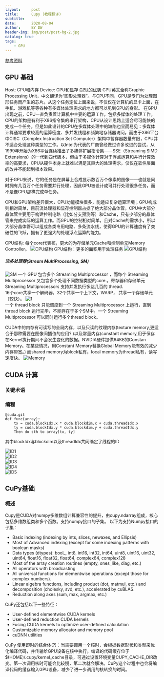 ```yaml
---
layout:     post
title:      Cupy (教程翻译)
subtitle:   
date:       2020-08-04
author:     BY DW
header-img: img/post/post-bg-2.jpg
catalog: true
tags:
    - GPU
---
```

[参考资料](https://docs.cupy.dev/en/stable/)

## GPU 基础
Host: CPU和内存
Device: GPU和显存
[GPU的优势](https://blog.csdn.net/xingchenhy/article/details/89352268)
GPU英文全称Graphic Processing Unit，中文翻译为“图形处理器”。与CPU不同，GPU是专门为处理图形任务而产生的芯片。从这个任务定位上面来说，不仅仅在计算机的显卡上面，在手机、游戏机等等各种有多媒体处理需求的地方都可以见到GPU的身影。
在GPU出现之前，CPU一直负责着计算机中主要的运算工作，包括多媒体的处理工作。CPU的架构是有利于X86指令集的串行架构，CPU从设计思路上适合尽可能快的完成一个任务。但是如此设计的CPU在多媒体处理中的缺陷也显而易见：多媒体计算通常要求较高的运算密度、多并发线程和频繁地存储器访问，而由于X86平台中CISC（Complex Instruction Set Computer）架构中暂存器数量有限，CPU并不适合处理这种类型的工作。以Intel为代表的厂商曾经做过许多改进的尝试，从1999年开始为X86平台连续推出了多媒体扩展指令集——SSE（Streaming SIMD Extensions）的一代到四代版本，但由于多媒体计算对于浮点运算和并行计算效率的高要求，CPU从硬件本身上就难以满足其巨大的处理需求，仅仅在软件层面的改并不能起到根本效果。

对于GPU来说，它的任务是在屏幕上合成显示数百万个像素的图像——也就是同时拥有几百万个任务需要并行处理，因此GPU被设计成可并行处理很多任务，而不是像CPU那样完成单任务。

CPU和GPU架构差异很大，CPU功能模块很多，能适应复杂运算环境；GPU构成则相对简单，目前流处理器和显存控制器占据了绝大部分晶体管。CPU中大部分晶体管主要用于构建控制电路（比如分支预测等）和Cache，只有少部分的晶体管来完成实际的运算工作。而GPU的控制相对简单，且对Cache的需求小，所以大部分晶体管可以组成各类专用电路、多条流水线，使得GPU的计算速度有了突破性的飞跃，拥有了更强大的处理浮点运算的能力。

CPU结构: 每个core代表核，更大的为存储单元Cache和控制单元Memory Controller。
![CPU结构](https://raw.githubusercontent.com/dw839566105/dw839566105.github.io/master/img/GPU/Chip.png)
GPU结构：更多的面积用于处理任务
![GPU结构](https://raw.githubusercontent.com/dw839566105/dw839566105.github.io/master/img/GPU/GPU_stucture.png)
##### 流多处理器(Stream MultiProcessing, SM)
![SM](https://github.com/dw839566105/dw839566105.github.io/raw/master/img/GPU/SM.png)
一个 GPU 包含多个 Streaming Multiprocessor ，而每个 Streaming Multiprocessor 又包含多个处理不同数据类型的core 。寄存器和存储单元 Streaming Multiprocessors 支持并发执行多达几百的 thread.  
16个core共享一个解码器，32个共享一个上下文，WARP， 共享一个存储单元（较快）。
![1](https://github.com/dw839566105/dw839566105.github.io/raw/master/img/GPU/GPU_stucture1.png)  
一个 thread block 只能调度到一个 Streaming Multiprocessor 上运行，直到 thread block 运行完毕，不能存在于多个SM中。一个 Streaming Multiprocessor 可以同时运行多个thread block。

CUDA中的内存有可读写的全局内存，以及只读的纹理内存(texture memory,更适合于那种需要在图像间插值的应用? )以及常量内存(constant memory,用于保存在Kernel执行期间不会发生变化的数据。NVIDIA硬件提供64KB的Constan Memory。在某些情况，用Constant Memory替换Global Memory能有效的减少内存带宽。)
而shared memory为block私有，local memory为thread私有，读写速度快。
![Memory](https://github.com/dw839566105/dw839566105.github.io/raw/master/img/GPU/Memory.png)

## CUDA 计算
### 关键术语

### 编程
    @cuda.git
    def func(array):
        tx = cuda.blockIdx.x * cuda.blockdim.x + cuda.threadIdx.x
        ty = cuda.blockIdx.y * cuda.blockdim.y + cuda.threadIdx.y
        Then do sth to array[tx, ty]  
其中blockIdx与blockdim以及threadIdx共同确定了线程的ID

![ID1](https://raw.githubusercontent.com/dw839566105/dw839566105.github.io/master/img/GPU/CUDA_thread_index1.png)  
![ID2](https://raw.githubusercontent.com/dw839566105/dw839566105.github.io/master/img/GPU/CUDA_thread_index2.png)  
![ID3](https://raw.githubusercontent.com/dw839566105/dw839566105.github.io/master/img/GPU/CUDA_thread_index3.png)  
![ID4](https://raw.githubusercontent.com/dw839566105/dw839566105.github.io/master/img/GPU/CUDA_thread_index4.png)  
![ID5](https://raw.githubusercontent.com/dw839566105/dw839566105.github.io/master/img/GPU/CUDA_thread_index5.png)  

## CuPy基础
### 概述
Cupy是CUDA对numpy多维数组计算兼容性的提升，由cupy.ndarray组成，核心包括多维数组类和多个函数。支持numpy接口的子集。
以下为支持Numpy接口的子集：
+ Basic indexing (indexing by ints, slices, newaxes, and Ellipsis)
+ Most of Advanced indexing (except for some indexing patterns with boolean masks)
+ Data types (dtypes): bool_, int8, int16, int32, int64, uint8, uint16, uint32, uint64, float16, float32, float64, complex64, complex128
+ Most of the array creation routines (empty, ones_like, diag, etc.)
+ All operators with broadcasting
+ All universal functions for elementwise operations (except those for complex numbers).
+ Linear algebra functions, including product (dot, matmul, etc.) and decomposition (cholesky, svd, etc.), accelerated by cuBLAS.
+ Reduction along axes (sum, max, argmax, etc.)

CuPy还包括以下一些特征：
+ User-defined elementwise CUDA kernels
+ User-defined reduction CUDA kernels
+ Fusing CUDA kernels to optimize user-defined calculation
+ Customizable memory allocator and memory pool
+ cuDNN utilities

CuPy 使用即时的综合体(?)：当需要调用一个核时，会根据数据形状和类型来优化编译代码，并传输给GPU设备在核中执行。编译的代码缓存位于$(HOME)/.cupy/kernel_cache目录，可通过设置环境变量CUPY_CACHE_DIR改变。第一次调用核时可能会比较慢，第二次就会解决。CuPy这个过程中也会将编译代码的缓存输入GPU设备，减少了进一步调用的核转换的时间。

